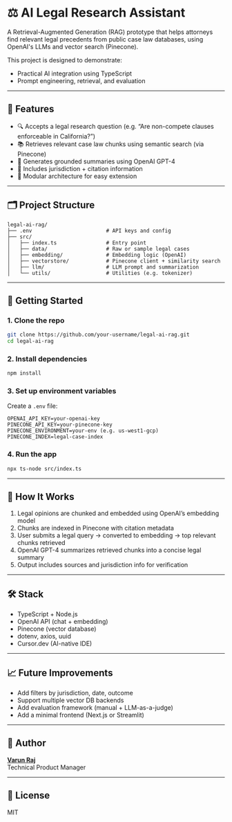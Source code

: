 # ⚖️ AI Legal Research Assistant

A Retrieval-Augmented Generation (RAG) prototype that helps attorneys find relevant legal precedents from public case law databases, using OpenAI's LLMs and vector search (Pinecone).

This project is designed to demonstrate:

- Practical AI integration using TypeScript
- Prompt engineering, retrieval, and evaluation

---

## 🚀 Features

- 🔍 Accepts a legal research question (e.g. “Are non-compete clauses enforceable in California?”)
- 📚 Retrieves relevant case law chunks using semantic search (via Pinecone)
- 🤖 Generates grounded summaries using OpenAI GPT-4
- 📎 Includes jurisdiction + citation information
- 🧱 Modular architecture for easy extension

---

## 🗂 Project Structure

```
legal-ai-rag/
├── .env                        # API keys and config
├── src/
│   ├── index.ts                # Entry point
│   ├── data/                   # Raw or sample legal cases
│   ├── embedding/              # Embedding logic (OpenAI)
│   ├── vectorstore/            # Pinecone client + similarity search
│   ├── llm/                    # LLM prompt and summarization
│   └── utils/                  # Utilities (e.g. tokenizer)
```

---

## 🔧 Getting Started

### 1. Clone the repo

```bash
git clone https://github.com/your-username/legal-ai-rag.git
cd legal-ai-rag
```

### 2. Install dependencies

```bash
npm install
```

### 3. Set up environment variables

Create a `.env` file:

```env
OPENAI_API_KEY=your-openai-key
PINECONE_API_KEY=your-pinecone-key
PINECONE_ENVIRONMENT=your-env (e.g. us-west1-gcp)
PINECONE_INDEX=legal-case-index
```

### 4. Run the app

```bash
npx ts-node src/index.ts
```

---

## 🧠 How It Works

1. Legal opinions are chunked and embedded using OpenAI’s embedding model
2. Chunks are indexed in Pinecone with citation metadata
3. User submits a legal query → converted to embedding → top relevant chunks retrieved
4. OpenAI GPT-4 summarizes retrieved chunks into a concise legal summary
5. Output includes sources and jurisdiction info for verification

---

## 🛠 Stack

- TypeScript + Node.js
- OpenAI API (chat + embedding)
- Pinecone (vector database)
- dotenv, axios, uuid
- Cursor.dev (AI-native IDE)

---

## 📈 Future Improvements

- Add filters by jurisdiction, date, outcome
- Support multiple vector DB backends
- Add evaluation framework (manual + LLM-as-a-judge)
- Add a minimal frontend (Next.js or Streamlit)

---

## 👤 Author

**[Varun Raj](https://www.linkedin.com/in/varunraj537/)**  
Technical Product Manager

---

## 📜 License

MIT

